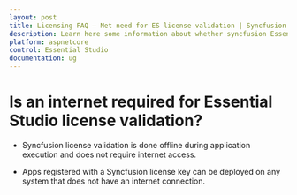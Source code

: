 ```yaml
---
layout: post
title: Licensing FAQ – Net need for ES license validation | Syncfusion
description: Learn here some information about whether syncfusion Essential Studio license validation needs internet conncetion.
platform: aspnetcore
control: Essential Studio
documentation: ug
---
```


# Is an internet required for Essential Studio license validation?

* Syncfusion license validation is done offline during application execution and does not require internet access. 

* Apps registered with a Syncfusion license key can be deployed on any system that does not have an internet connection.